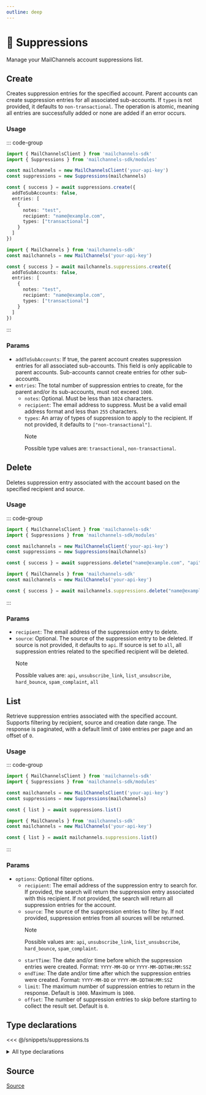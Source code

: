 ```yaml
---
outline: deep
---
```


# 🚫 Suppressions <Badge type="tip" text="module" /> <Badge type="tip" text="Email API" />

<!-- #region description -->
Manage your MailChannels account suppressions list.
<!-- #endregion description -->

## Create <Badge type="info" text="method" />

Creates suppression entries for the specified account. Parent accounts can create suppression entries for all associated sub-accounts. If `types` is not provided, it defaults to `non-transactional`. The operation is atomic, meaning all entries are successfully added or none are added if an error occurs.

### Usage

::: code-group
```ts [modular.ts]
import { MailChannelsClient } from 'mailchannels-sdk'
import { Suppressions } from 'mailchannels-sdk/modules'

const mailchannels = new MailChannelsClient('your-api-key')
const suppressions = new Suppressions(mailchannels)

const { success } = await suppressions.create({
  addToSubAccounts: false,
  entries: [
    {
      notes: "test",
      recipient: "name@example.com",
      types: ["transactional"]
    }
  ]
})
```

```ts [full.ts]
import { MailChannels } from 'mailchannels-sdk'
const mailchannels = new MailChannels('your-api-key')

const { success } = await mailchannels.suppressions.create({
  addToSubAccounts: false,
  entries: [
    {
      notes: "test",
      recipient: "name@example.com",
      types: ["transactional"]
    }
  ]
})
```
:::

### Params

- `addToSubAccounts`: If true, the parent account creates suppression entries for all associated sub-accounts. This field is only applicable to parent accounts. Sub-accounts cannot create entries for other sub-accounts.
- `entries`: The total number of suppression entries to create, for the parent and/or its sub-accounts, must not exceed `1000`.
  - `notes`: Optional. Must be less than `1024` characters.
  - `recipient`: The email address to suppress. Must be a valid email address format and less than `255` characters.
  - `types`: An array of types of suppression to apply to the recipient. If not provided, it defaults to `["non-transactional"]`.
    > [!NOTE]
    > Possible type values are: `transactional`, `non-transactional`.

## Delete <Badge type="info" text="method" />

Deletes suppression entry associated with the account based on the specified recipient and source.

### Usage

::: code-group
```ts [modular.ts]
import { MailChannelsClient } from 'mailchannels-sdk'
import { Suppressions } from 'mailchannels-sdk/modules'

const mailchannels = new MailChannelsClient('your-api-key')
const suppressions = new Suppressions(mailchannels)

const { success } = await suppressions.delete("name@example.com", "api")
```

```ts [full.ts]
import { MailChannels } from 'mailchannels-sdk'
const mailchannels = new MailChannels('your-api-key')

const { success } = await mailchannels.suppressions.delete("name@example.com", "api")
```
:::

### Params

- `recipient`: The email address of the suppression entry to delete.
- `source`: Optional. The source of the suppression entry to be deleted. If source is not provided, it defaults to `api`. If source is set to `all`, all suppression entries related to the specified recipient will be deleted.
  > [!NOTE]
  > Possible values are: `api`, `unsubscribe_link`, `list_unsubscribe`, `hard_bounce`, `spam_complaint`, `all`

## List <Badge type="info" text="method" />

Retrieve suppression entries associated with the specified account. Supports filtering by recipient, source and creation date range. The response is paginated, with a default limit of `1000` entries per page and an offset of `0`.

### Usage

::: code-group
```ts [modular.ts]
import { MailChannelsClient } from 'mailchannels-sdk'
import { Suppressions } from 'mailchannels-sdk/modules'

const mailchannels = new MailChannelsClient('your-api-key')
const suppressions = new Suppressions(mailchannels)

const { list } = await suppressions.list()
```

```ts [full.ts]
import { MailChannels } from 'mailchannels-sdk'
const mailchannels = new MailChannels('your-api-key')

const { list } = await mailchannels.suppressions.list()
```
:::

### Params

- `options`: Optional filter options.
  - `recipient`: The email address of the suppression entry to search for. If provided, the search will return the suppression entry associated with this recipient. If not provided, the search will return all suppression entries for the account.
  - `source`: The source of the suppression entries to filter by. If not provided, suppression entries from all sources will be returned.
    > [!NOTE]
    > Possible values are: `api`, `unsubscribe_link`, `list_unsubscribe`, `hard_bounce`, `spam_complaint`.
  - `startTime`: The date and/or time before which the suppression entries were created. Format: `YYYY-MM-DD` or `YYYY-MM-DDTHH:MM:SSZ`
  - `endTime`: The date and/or time after which the suppression entries were created. Format: `YYYY-MM-DD` or `YYYY-MM-DDTHH:MM:SSZ`
  - `limit`: The maximum number of suppression entries to return in the response. Default is `1000`. Maximum is `1000`.
  - `offset`: The number of suppression entries to skip before starting to collect the result set. Default is `0`.

## Type declarations

<<< @/snippets/suppressions.ts

<details>
  <summary>All type declarations</summary>

  **Create type declarations**

  <<< @/snippets/suppressions-types.ts
  <<< @/snippets/suppressions-create-options.ts

  **List type declarations**

  <<< @/snippets/suppressions-source.ts
  <<< @/snippets/suppressions-list-options.ts
  <<< @/snippets/suppressions-list-entry.ts
  <<< @/snippets/suppressions-list-response.ts
</details>

## Source

[Source](https://github.com/Yizack/mailchannels/tree/main/src/modules/suppressions.ts)
